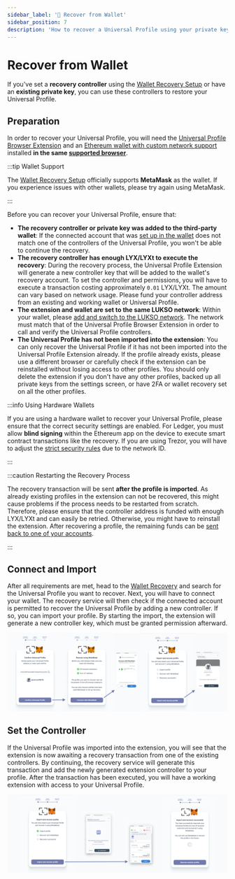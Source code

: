 ```yaml
---
sidebar_label: '🔐 Recover from Wallet'
sidebar_position: 7
description: 'How to recover a Universal Profile using your private key or 3rd-party wallet'
---
```


# Recover from Wallet

If you've set a **recovery controller** using the [Wallet Recovery Setup](./set-wallet-recovery.md) or have an **existing private key**, you can use these controllers to restore your Universal Profile.

## Preparation

In order to recover your Universal Profile, you will need the [Universal Profile Browser Extension](https://chromewebstore.google.com/detail/universal-profiles/abpickdkkbnbcoepogfhkhennhfhehfn) and an [Ethereum wallet with custom network support](../../general/supported-wallets/wallet-support.md) installed **in the same [supported browser](../../Extension/introduction.md#which-browsers-does-the-extension-support)**.

:::tip Wallet Support

The [Wallet Recovery Setup](https://my.universalprofile.cloud/3rd-party/add-recovery) officially supports **MetaMask** as the wallet. If you experience issues with other wallets, please try again using MetaMask.

:::

Before you can recover your Universal Profile, ensure that:

- **The recovery controller or private key was added to the third-party wallet**: If the connected account that was [set up in the wallet](./wallet-recovery.md#preparation) does not match one of the controllers of the Universal Profile, you won't be able to continue the recovery.
- **The recovery controller has enough LYX/LYXt to execute the recovery**: During the recovery process, the Universal Profile Extension will generate a new controller key that will be added to the wallet's recovery account. To set the controller and permissions, you will have to execute a transaction costing approximately `0.01` LYX/LYXt. The amount can vary based on network usage. Please fund your controller address from an existing and working wallet or Universal Profile.
- **The extension and wallet are set to the same LUKSO network**: Within your wallet, please [add and switch to the LUKSO network](https://docs.lukso.tech/networks/mainnet/parameters#add-lukso-to-wallets). The network must match that of the Universal Profile Browser Extension in order to call and verify the Universal Profile controllers.
- **The Universal Profile has not been imported into the extension**: You can only recover the Universal Profile if it has not been imported into the Universal Profile Extension already. If the profile already exists, please use a different browser or carefully check if the extension can be reinstalled without losing access to other profiles. You should only delete the extension if you don't have any other profiles, backed up all private keys from the settings screen, or have 2FA or wallet recovery set on all the other profiles.

:::info Using Hardware Wallets

If you are using a hardware wallet to recover your Universal Profile, please ensure that the correct security settings are enabled. For Ledger, you must allow **blind signing** within the Ethereum app on the device to execute smart contract transactions like the recovery. If you are using Trezor, you will have to adjust the [strict security rules](../../general/supported-wallets/hardware-wallets.md#how-to-send-transactions-using-trezor-wallet) due to the network ID.

:::

:::caution Restarting the Recovery Process

The recovery transaction will be sent **after the profile is imported**. As already existing profiles in the extension can not be recovered, this might cause problems if the process needs to be restarted from scratch. Therefore, please ensure that the controller address is funded with enough LYX/LYXt and can easily be retried. Otherwise, you might have to reinstall the extension. After recovering a profile, the remaining funds can be [sent back to one of your accounts](../../Extension/guides/get-controller-funds.md).

:::

## Connect and Import

After all requirements are met, head to the [Wallet Recovery](https://my.universalprofile.cloud/3rd-party/recover) and search for the Universal Profile you want to recover. Next, you will have to connect your wallet. The recovery service will then check if the connected account is permitted to recover the Universal Profile by adding a new controller. If so, you can import your profile. By starting the import, the extension will generate a new controller key, which must be granted permission afterward.

![Connect the Extensions](/img/extension/recover-up-1.png)

## Set the Controller

If the Universal Profile was imported into the extension, you will see that the extension is now awaiting a recovery transaction from one of the existing controllers. By continuing, the recovery service will generate this transaction and add the newly generated extension controller to your profile. After the transaction has been executed, you will have a working extension with access to your Universal Profile.

![Connect the Extensions](/img/extension/recover-up-2.png)
